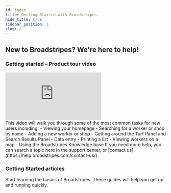 ```yaml
---
id: index
title: Getting Started with Broadstripes
hide_title: true
sidebar_position: 1
slug: /
---
```




## New to Broadstripes? We're here to help!

### Getting started – Product tour video

<div className="video-container" style={{position: 'relative', paddingBottom: '56.25%', height: 0, marginBottom: '.25rem'}}>
  <iframe
    src="https://player.vimeo.com/video/322304316?title=0&amp;byline=0&amp;portrait=0&amp;badge=0&amp;autopause=0&amp;player_id=0&amp;app_id=58479"
    title="Getting Started with Broadstripes"
    style={{position: 'absolute', top: '0', left: '0', width: '80%', height: '80%'}}
    frameBorder="0"
    allow="autoplay; fullscreen; picture-in-picture"
    allowFullScreen
  ></iframe>
</div>
This video will walk you through some of the most common tasks for new users including:
- Viewing your homepage
- Searching for a worker or shop by name
- Adding a new worker or shop
- Getting around the Turf Panel and Search Results Panel
- Data entry
- Printing a list
- Viewing workers on a map
- Using the Broadstripes Knowledge base
If you need more help, you can search a topic here in the support center, or [contact us](https://help.broadstripes.com/contact-us/).



### Getting Started articles
Start learning the basics of Broadstripes. These guides will help you get up and running quickly.

<DocCardList />